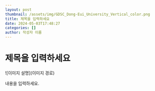 ```yaml
---
layout: post
thumbnail: /assets/img/GDSC_Dong-Eui_University_Vertical_color.png
title: 제목을 입력하세요
date: 2024-05-03T17:48:27
categories: []
author: 작성자 이름
---
```


# 제목을 입력하세요

![이미지 설명](이미지 경로)

내용을 입력하세요.
